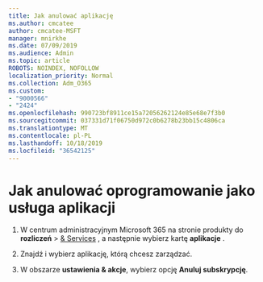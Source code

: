 ```yaml
---
title: Jak anulować aplikację
ms.author: cmcatee
author: cmcatee-MSFT
manager: mnirkhe
ms.date: 07/09/2019
ms.audience: Admin
ms.topic: article
ROBOTS: NOINDEX, NOFOLLOW
localization_priority: Normal
ms.collection: Adm_O365
ms.custom:
- "9000566"
- "2424"
ms.openlocfilehash: 990723bf8911ce15a72056262124e85e68e7f3b0
ms.sourcegitcommit: 037331d71f06750d972c0b6278b23bb15c4806ca
ms.translationtype: MT
ms.contentlocale: pl-PL
ms.lasthandoff: 10/18/2019
ms.locfileid: "36542125"
---
```

# <a name="how-to-cancel-software-as-a-service-apps"></a>Jak anulować oprogramowanie jako usługa aplikacji 

1. W centrum administracyjnym Microsoft 365 na stronie produkty do **rozliczeń** > [& Services](https://go.microsoft.com/fwlink/p/?linkid=842054) , a następnie wybierz kartę **aplikacje** .

2. Znajdź i wybierz aplikację, którą chcesz zarządzać.

3. W obszarze **ustawienia & akcje**, wybierz opcję **Anuluj subskrypcję**.